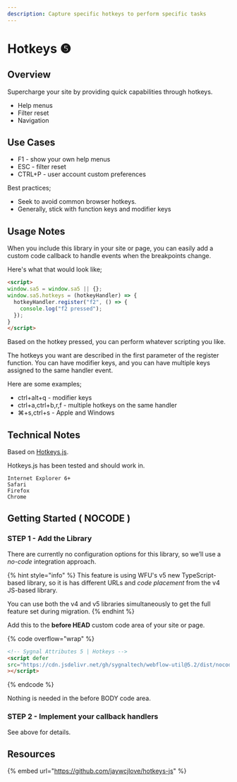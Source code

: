 ```yaml
---
description: Capture specific hotkeys to perform specific tasks
---
```


# Hotkeys ❺

## Overview

Supercharge your site by providing quick capabilities through hotkeys.

* Help menus
* Filter reset
* Navigation

## Use Cases

* F1 - show your own help menus
* ESC - filter reset
* CTRL+P - user account custom preferences&#x20;

Best practices;

* Seek to avoid common browser hotkeys.
* Generally, stick with function keys and modifier keys&#x20;

## Usage Notes <a href="#usage-notes" id="usage-notes"></a>

When you include this library in your site or page, you can easily add a custom code callback to handle events when the breakpoints change.

Here's what that would look like;

```html
<script>
window.sa5 = window.sa5 || {};
window.sa5.hotkeys = (hotkeyHandler) => {
  hotkeyHandler.register("f2", () => {
    console.log("f2 pressed");
  });
}
</script>
```

Based on the hotkey pressed, you can perform whatever scripting you like.

The hotkeys you want are described in the first parameter of the register function. You can have modifier keys, and you can have multiple keys assigned to the same handler event.

Here are some examples;

* ctrl+alt+q - modifier keys
* ctrl+a,ctrl+b,r,f - multiple hotkeys on the same handler
* ⌘+s,ctrl+s - Apple and Windows

## Technical Notes

Based on [Hotkeys.js](https://github.com/jaywcjlove/hotkeys-js).

Hotkeys.js has been tested and should work in.

```
Internet Explorer 6+
Safari
Firefox
Chrome
```

## Getting Started ( NOCODE ) <a href="#getting-started-nocode" id="getting-started-nocode"></a>

### STEP 1 - Add the Library <a href="#step-1---add-the-library" id="step-1---add-the-library"></a>

There are currently no configuration options for this library, so we’ll use a _no-code_ integration approach.

{% hint style="info" %}
This feature is using WFU's v5 new TypeScript-based library, so it is has different URLs and _code placement_ from the v4 JS-based library.&#x20;

You can use both the v4 and v5 libraries simultaneously to get the full feature set during migration.
{% endhint %}

Add this to the **before HEAD** custom code area of your site or page.

{% code overflow="wrap" %}
```html
<!-- Sygnal Attributes 5 | Hotkeys -->
<script defer
src="https://cdn.jsdelivr.net/gh/sygnaltech/webflow-util@5.2/dist/nocode/webflow-hotkeys.min.js"
></script> 
```
{% endcode %}

Nothing is needed in the before BODY code area.&#x20;

### STEP 2 - Implement your callback handlers <a href="#step-2---apply-wfu-sort-and-configuration-attributes-to-the-elements-you-want-to-filter" id="step-2---apply-wfu-sort-and-configuration-attributes-to-the-elements-you-want-to-filter"></a>

See above for details.

## Resources

{% embed url="https://github.com/jaywcjlove/hotkeys-js" %}

